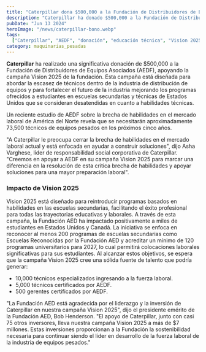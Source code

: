 ```yaml
---
title: "Caterpillar dona $500,000 a la Fundación de Distribuidores de Equipos Asociados (AEDF)"
description: "Caterpillar ha donado $500,000 a la Fundación de Distribuidores de Equipos Asociados para apoyar la campaña Vision 2025, que aborda la escasez de técnicos en la industria de distribución de equipos"
pubDate: "Jun 13 2024"
heroImage: "/news/caterpillar-bono.webp"
tags:
  ["Caterpillar", "AEDF", "donación", "educación técnica", "Vision 2025"]
category: maquinarias_pesadas
---
```


**Caterpillar** ha realizado una significativa donación de $500,000 a la Fundación de Distribuidores de Equipos Asociados (AEDF), apoyando la campaña Vision 2025 de la fundación. Esta campaña está diseñada para abordar la escasez de técnicos dentro de la industria de distribución de equipos y para fortalecer el futuro de la industria mejorando los programas ofrecidos a estudiantes en escuelas secundarias y técnicas de Estados Unidos que se consideran desatendidas en cuanto a habilidades técnicas.

Un reciente estudio de AEDF sobre la brecha de habilidades en el mercado laboral de América del Norte revela que se necesitarán aproximadamente 73,500 técnicos de equipos pesados en los próximos cinco años.

"A Caterpillar le preocupa cerrar la brecha de habilidades en el mercado laboral actual y está enfocada en ayudar a construir soluciones", dijo Asha Varghese, líder de responsabilidad social corporativa de Caterpillar. "Creemos en apoyar a AEDF en su campaña Vision 2025 para marcar una diferencia en la resolución de esta crítica brecha de habilidades y apoyar soluciones para una mayor preparación laboral".

### Impacto de Vision 2025

Vision 2025 está diseñado para reintroducir programas basados en habilidades en las escuelas secundarias, facilitando el éxito profesional para todas las trayectorias educativas y laborales. A través de esta campaña, la Fundación AED ha impactado positivamente a miles de estudiantes en Estados Unidos y Canadá. La iniciativa se enfoca en reconocer al menos 200 programas de escuelas secundarias como Escuelas Reconocidas por la Fundación AED y acreditar un mínimo de 120 programas universitarios para 2027, lo cual permitirá colocaciones laborales significativas para sus estudiantes. Al alcanzar estos objetivos, se espera que la campaña Vision 2025 cree una sólida fuente de talento que podría generar:

- 10,000 técnicos especializados ingresando a la fuerza laboral.
- 5,000 técnicos certificados por AEDF.
- 500 gerentes certificados por AEDF.

"La Fundación AED está agradecida por el liderazgo y la inversión de Caterpillar en nuestra campaña Vision 2025", dijo el presidente emérito de la Fundación AED, Bob Henderson. "El apoyo de Caterpillar, junto con casi 75 otros inversores, lleva nuestra campaña Vision 2025 a más de $7 millones. Estas inversiones proporcionan a la Fundación la sostenibilidad necesaria para continuar siendo el líder en desarrollo de la fuerza laboral de la industria de equipos pesados."


